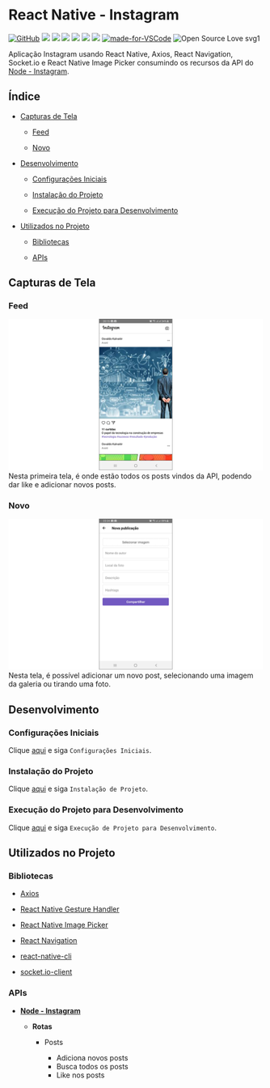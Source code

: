 # React Native - Instagram

[![GitHub](https://img.shields.io/github/license/mashape/apistatus.svg)](https://github.com/osvaldokalvaitir/react-native-instagram/blob/master/LICENSE)
![](https://img.shields.io/github/package-json/v/osvaldokalvaitir/react-native-instagram.svg)
![](https://img.shields.io/github/last-commit/osvaldokalvaitir/react-native-instagram.svg?color=red)
![](https://img.shields.io/github/languages/top/osvaldokalvaitir/react-native-instagram.svg?color=yellow)
![](https://img.shields.io/github/languages/count/osvaldokalvaitir/react-native-instagram.svg?color=lightgrey)
![](https://img.shields.io/github/languages/code-size/osvaldokalvaitir/react-native-instagram.svg)
![](https://img.shields.io/github/repo-size/osvaldokalvaitir/react-native-instagram.svg?color=blueviolet)
[![made-for-VSCode](https://img.shields.io/badge/Made%20for-VSCode-1f425f.svg)](https://code.visualstudio.com/)
![Open Source Love svg1](https://badges.frapsoft.com/os/v1/open-source.svg?v=103)

Aplicação Instagram usando React Native, Axios, React Navigation, Socket.io e React Native Image Picker consumindo os recursos da API do [Node - Instagram](https://github.com/osvaldokalvaitir/node-instagram).

## Índice

- [Capturas de Tela](#capturas-de-tela)

  - [Feed](#feed)

  - [Novo](#novo)

- [Desenvolvimento](#desenvolvimento)

  - [Configurações Iniciais](#configurações-iniciais)

  - [Instalação do Projeto](#instalação-do-projeto)

  - [Execução do Projeto para Desenvolvimento](#execução-do-projeto-para-desenvolvimento)

- [Utilizados no Projeto](#utilizados-no-projeto)

  - [Bibliotecas](#bibliotecas)

  - [APIs](#apis)

## Capturas de Tela

### Feed

![Feed](/assets/feed.png)
Nesta primeira tela, é onde estão todos os posts vindos da API, podendo dar like e adicionar novos posts.

### Novo

![New](/assets/new.png)
Nesta tela, é possível adicionar um novo post, selecionando uma imagem da galeria ou tirando uma foto.

## Desenvolvimento

### Configurações Iniciais

Clique [aqui](https://github.com/osvaldokalvaitir/projects-settings/blob/master/README.md) e siga `Configurações Iniciais`.

### Instalação do Projeto

Clique [aqui](https://github.com/osvaldokalvaitir/projects-settings/blob/master/nodejs/nodejs.md) e siga `Instalação de Projeto`.

### Execução do Projeto para Desenvolvimento

Clique [aqui](https://github.com/osvaldokalvaitir/projects-settings/blob/master/nodejs/libs/react-native-cli.md) e siga `Execução de Projeto para Desenvolvimento`.

## Utilizados no Projeto

### Bibliotecas

- [Axios](https://github.com/osvaldokalvaitir/projects-settings/blob/master/nodejs/libs/axios.md)

- [React Native Gesture Handler](https://github.com/osvaldokalvaitir/projects-settings/blob/master/nodejs/libs/react-native-gesture-handler.md)

- [React Native Image Picker](https://github.com/osvaldokalvaitir/projects-settings/blob/master/nodejs/libs/react-native-image-picker.md)

- [React Navigation](https://github.com/osvaldokalvaitir/projects-settings/blob/master/nodejs/libs/react-navigation.md)

- [react-native-cli](https://github.com/osvaldokalvaitir/projects-settings/blob/master/nodejs/libs/react-native-cli.md)

- [socket.io-client](https://github.com/osvaldokalvaitir/projects-settings/blob/master/nodejs/libs/socketio-client.md)

### APIs

- **[Node - Instagram](https://github.com/osvaldokalvaitir/node-instagram)**

  - **Rotas**

    - Posts

      - Adiciona novos posts
      - Busca todos os posts
      - Like nos posts

